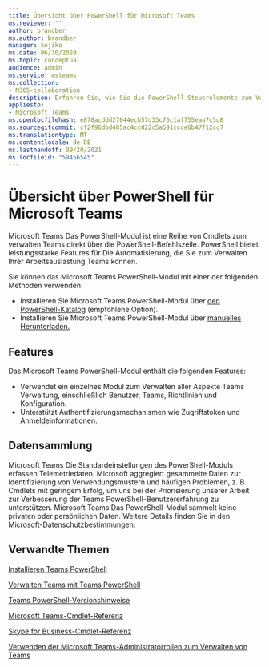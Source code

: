 ```yaml
---
title: Übersicht über PowerShell für Microsoft Teams
ms.reviewer: ''
author: brandber
ms.author: brandber
manager: kojiko
ms.date: 06/30/2020
ms.topic: conceptual
audience: admin
ms.service: msteams
ms.collection:
- M365-collaboration
description: Erfahren Sie, wie Sie die PowerShell-Steuerelemente zum Verwalten von Microsoft Teams.
appliesto:
- Microsoft Teams
ms.openlocfilehash: e878acddd27044ecb57d33c76c1af755eaa7c5d8
ms.sourcegitcommit: cf2f96dbd485ac4cc822c5a591ccce6b47f12cc7
ms.translationtype: MT
ms.contentlocale: de-DE
ms.lasthandoff: 09/20/2021
ms.locfileid: "59456545"
---
```

# <a name="microsoft-teams-powershell-overview"></a>Übersicht über PowerShell für Microsoft Teams

Microsoft Teams Das PowerShell-Modul ist eine Reihe von Cmdlets zum verwalten Teams direkt über die PowerShell-Befehlszeile. PowerShell bietet leistungsstarke Features für Die Automatisierung, die Sie zum Verwalten Ihrer Arbeitsauslastung Teams können.  

Sie können das Microsoft Teams PowerShell-Modul mit einer der folgenden Methoden verwenden: 

- Installieren Sie Microsoft Teams PowerShell-Modul über [den PowerShell-Katalog](https://www.powershellgallery.com/packages/MicrosoftTeams) (empfohlene Option). 
- Installieren Sie Microsoft Teams PowerShell-Modul über [manuelles Herunterladen.](https://www.powershellgallery.com/packages/MicrosoftTeams) 


## <a name="features"></a>Features 

Das Microsoft Teams PowerShell-Modul enthält die folgenden Features: 

- Verwendet ein einzelnes Modul zum Verwalten aller Aspekte Teams Verwaltung, einschließlich Benutzer, Teams, Richtlinien und Konfiguration.  
- Unterstützt Authentifizierungsmechanismen wie Zugriffstoken und Anmeldeinformationen. 

##  <a name="data-collection"></a>Datensammlung 

Microsoft Teams Die Standardeinstellungen des PowerShell-Moduls erfassen Telemetriedaten. Microsoft aggregiert gesammelte Daten zur Identifizierung von Verwendungsmustern und häufigen Problemen, z. B. Cmdlets mit geringem Erfolg, um uns bei der Priorisierung unserer Arbeit zur Verbesserung der Teams PowerShell-Benutzererfahrung zu unterstützen. Microsoft Teams Das PowerShell-Modul sammelt keine privaten oder persönlichen Daten. Weitere Details finden Sie in den [Microsoft-Datenschutzbestimmungen.](https://privacy.microsoft.com/privacystatement)

## <a name="related-topics"></a>Verwandte Themen

[Installieren Teams PowerShell](teams-powershell-install.md)

[Verwalten Teams mit Teams PowerShell](teams-powershell-managing-teams.md)

[Teams PowerShell-Versionshinweise](teams-powershell-release-notes.md)

[Microsoft Teams-Cmdlet-Referenz](/powershell/teams/?view=teams-ps)

[Skype for Business-Cmdlet-Referenz](/powershell/skype/intro?view=skype-ps)

[Verwenden der Microsoft Teams-Administratorrollen zum Verwalten von Teams](using-admin-roles.md)
